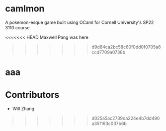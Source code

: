 # camlmon
A pokemon-esque game built using OCaml for Cornell University's SP22 3110 course. 

<<<<<<< HEAD
Maxwell Pang was here
>>>>>>> d9d84ca2bc58c60f0dd0f0705a6ccd7709a0738b

aaa
=======
# Contributors 
- Will Zhang
>>>>>>> d025a5ac2739da224e4b7dd490a35f163c037b6b
